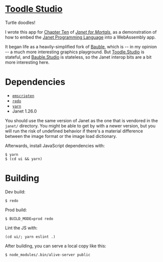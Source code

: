 # [Toodle Studio](https://toodle.studio)

Turtle doodles!

I wrote this app for [Chapter Ten](https://janet.guide/embedding-janet/) of [*Janet for Mortals*](https://janet.guide/), as a demonstration of how to embed the [Janet Programming Language](https://janet-lang.org/) into a WebAssembly app.

It began life as a heavily-simplified fork of [Bauble](https://github.com/ianthehenry/bauble.studio), which is -- in my opinion -- a much more interesting graphics playground. But [Toodle.Studio](https://toodle.studio/) is stateful, and [Bauble.Studio](https://bauble.studio/) is stateless, so the Janet interop bits are a bit more interesting here.

# Dependencies

- [`emscripten`](https://emscripten.org/)
- [`redo`](https://github.com/apenwarr/redo)
- [`yarn`](https://yarnpkg.com/)
- Janet 1.26.0

You should use the same version of Janet as the one that is vendored in the `janet/` directory. You might be able to get by with a newer version, but you will run the risk of undefined behavior if there's a material difference between the image format or the image load dictionary.

Afterwards, install JavaScript dependencies with:

```
$ yarn
$ (cd ui && yarn)
```

# Building

Dev build:

```
$ redo
```

Prod build:

```
$ BUILD_MODE=prod redo
```

Lint the JS with:

```
(cd ui/; yarn eslint .)
```

After building, you can serve a local copy like this:

```
$ node_modules/.bin/alive-server public
```
